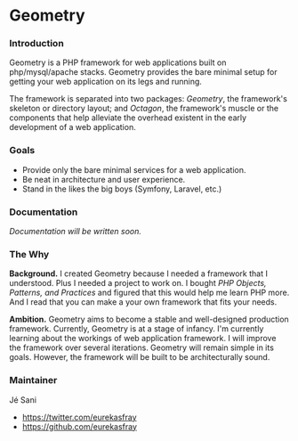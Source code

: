 # Geometry

### Introduction

Geometry is a PHP framework for web applications built on php/mysql/apache stacks. Geometry provides the bare minimal setup for getting your web application on its legs and running.

The framework is separated into two packages: *Geometry*, the framework's
skeleton or directory layout; and *Octagon*, the framework's muscle or the
components that help alleviate the overhead existent in the early development
of a web application.

### Goals

- Provide only the bare minimal services for a web application.
- Be neat in architecture and user experience.
- Stand in the likes the big boys (Symfony, Laravel, etc.)

### Documentation

*Documentation will be written soon.*

### The Why

**Background.** I created Geometry because I needed a framework that I understood. Plus I needed a project to work on. I bought *PHP Objects, Patterns, and Practices* and figured that this would help me learn PHP more. And I read that you can make a your own framework that fits your needs.

**Ambition.** Geometry aims to become a stable and well-designed production framework. Currently, Geometry is at a stage of infancy. I'm currently learning about the workings of web application framework. I will improve the framework over several iterations. Geometry will remain simple in its goals. However, the framework will be built to be architecturally sound.

### Maintainer

J&eacute; Sani

* https://twitter.com/eurekasfray
* https://github.com/eurekasfray
